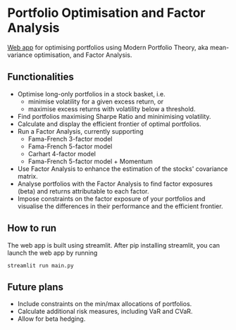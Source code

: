 # Portfolio Optimisation and Factor Analysis
[Web app](https://www.emanuelmalek.com/quant_projects/portfolio_optimiser.html) for optimising portfolios using Modern Portfolio Theory, aka mean-variance optimisation, and Factor Analysis.

## Functionalities
- Optimise long-only portfolios in a stock basket, i.e.
  - minimise volatility for a given excess return,
  or
  - maximise excess returns with volatility below a threshold.
- Find portfolios maximising Sharpe Ratio and mininimising volatility.
- Calculate and display the efficient frontier of optimal portfolios.
- Run a Factor Analysis, currently supporting
  - Fama-French 3-factor model
  - Fama-French 5-factor model
  - Carhart 4-factor model
  - Fama-French 5-factor model + Momentum
- Use Factor Analysis to enhance the estimation of the stocks' covariance matrix.
- Analyse portfolios with the Factor Analysis to find factor exposures (beta) and returns attributable to each factor.
- Impose constraints on the factor exposure of your portfolios and visualise the differences in their performance and the efficient frontier.

## How to run
The web app is built using streamlit. After pip installing streamlit, you can launch the web app by running
```
streamlit run main.py
```

## Future plans
- Include constraints on the min/max allocations of portfolios.
- Calculate additional risk measures, including VaR and CVaR.
- Allow for beta hedging.
